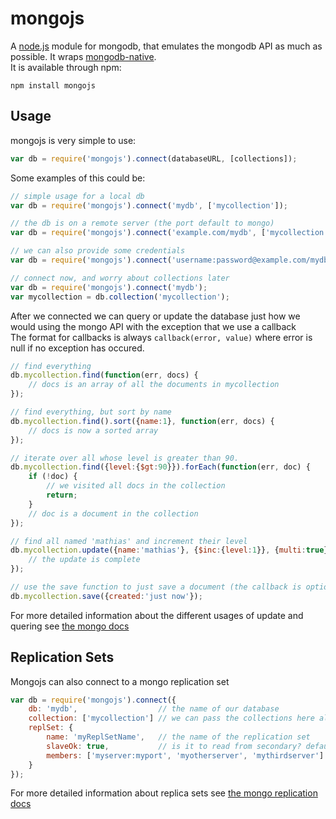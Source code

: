 # mongojs
A [node.js](http://nodejs.org) module for mongodb, that emulates the mongodb API as much as possible. It wraps [mongodb-native](https://github.com/christkv/node-mongodb-native/).  
It is available through npm:

	npm install mongojs

## Usage

mongojs is very simple to use:

``` js
var db = require('mongojs').connect(databaseURL, [collections]);
```

Some examples of this could be:

``` js
// simple usage for a local db
var db = require('mongojs').connect('mydb', ['mycollection']);

// the db is on a remote server (the port default to mongo)
var db = require('mongojs').connect('example.com/mydb', ['mycollection']);

// we can also provide some credentials
var db = require('mongojs').connect('username:password@example.com/mydb', ['mycollection']);

// connect now, and worry about collections later
var db = require('mongojs').connect('mydb');
var mycollection = db.collection('mycollection');
```

After we connected we can query or update the database just how we would using the mongo API with the exception that we use a callback  
The format for callbacks is always `callback(error, value)` where error is null if no exception has occured.

``` js
// find everything
db.mycollection.find(function(err, docs) {
	// docs is an array of all the documents in mycollection
});

// find everything, but sort by name
db.mycollection.find().sort({name:1}, function(err, docs) {
	// docs is now a sorted array
});

// iterate over all whose level is greater than 90.
db.mycollection.find({level:{$gt:90}}).forEach(function(err, doc) {
	if (!doc) {
		// we visited all docs in the collection
		return;
	}
	// doc is a document in the collection
});

// find all named 'mathias' and increment their level
db.mycollection.update({name:'mathias'}, {$inc:{level:1}}, {multi:true}, function(err) {
	// the update is complete
});

// use the save function to just save a document (the callback is optional for all writes)
db.mycollection.save({created:'just now'});
```

For more detailed information about the different usages of update and quering see [the mongo docs](http://www.mongodb.org/display/DOCS/Manual)

## Replication Sets

Mongojs can also connect to a mongo replication set

``` js
var db = require('mongojs').connect({
	db: 'mydb',                  // the name of our database
	collection: ['mycollection'] // we can pass the collections here also
	replSet: {
		name: 'myReplSetName',   // the name of the replication set
		slaveOk: true,           // is it to read from secondary? defaults to false
		members: ['myserver:myport', 'myotherserver', 'mythirdserver']
	}
});
```

For more detailed information about replica sets see [the mongo replication docs](http://www.mongodb.org/display/DOCS/Replica+Sets)
